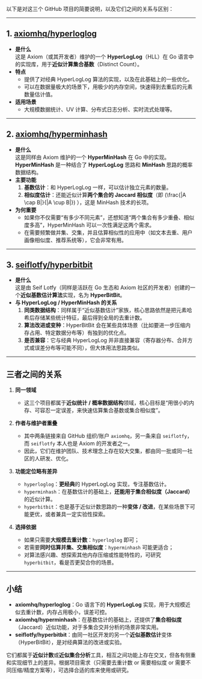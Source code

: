 以下是对这三个 GitHub 项目的简要说明，以及它们之间的关系与区别：

---

## 1. [axiomhq/hyperloglog](https://github.com/axiomhq/hyperloglog)

- **是什么**  
  这是 Axiom（或其开发者）维护的一个 **HyperLogLog**（HLL）在 Go 语言中的实现库，用于**近似计算集合基数**（Distinct Count）。
- **特点**
  - 提供了对经典 HyperLogLog 算法的实现，以及在此基础上的一些优化。
  - 可以在数据量极大的场景下，用极少的内存空间，快速得到去重后的元素数量估计值。
- **适用场景**
  - 大规模数据统计、UV 计算、分布式日志分析、实时流式处理等。

---

## 2. [axiomhq/hyperminhash](https://github.com/axiomhq/hyperminhash)

- **是什么**  
  这是同样由 Axiom 维护的一个 **HyperMinHash** 在 Go 中的实现。**HyperMinHash** 是一种结合了 **HyperLogLog** 思路和 **MinHash** 思路的概率数据结构。
- **主要功能**
  1. **基数估计**：和 HyperLogLog 一样，可以估计独立元素的数量。
  2. **相似度估计**：还能近似计算**两个集合的 Jaccard 相似度**（即 \(\frac{|A \cap B|}{|A \cup B|}\) ），这是 MinHash 技术的长项。
- **为何重要**
  - 如果你不仅需要“有多少不同元素”，还想知道“两个集合有多少重叠、相似度多高”，HyperMinHash 可以一次性满足这两个需求。
  - 在需要频繁做并集、交集，并且估算相似性的应用中（如文本去重、用户画像相似度、推荐系统等），它会非常有用。

---

## 3. [seiflotfy/hyperbitbit](https://github.com/seiflotfy/hyperbitbit)

- **是什么**  
  这是由 Seif Lotfy（同样是活跃在 Go 生态和 Axiom 社区的开发者）创建的一个**近似基数估计算法**实现，名为 **HyperBitBit**。
- **与 HyperLogLog / HyperMinHash 的关系**
  1. **同类数据结构**：同样属于“近似基数估计”家族，核心思路依然是把元素哈希后存储某些统计特征，最后得到全局的去重计数。
  2. **算法改进或变种**：HyperBitBit 会在某些具体场景（比如要进一步压缩内存占用、特定数据分布等）有独到的优化点。
  3. **是否兼容**：它与经典 HyperLogLog 并非直接兼容（寄存器分布、合并方式或误差分布等可能不同），但大体用法思路类似。

---

## 三者之间的关系

1. **同一领域**

   - 这三个项目都属于**近似统计 / 概率数据结构**领域，核心目标是“用很小的内存、可容忍一定误差，来快速估算集合基数或集合相似度”。

2. **作者与维护者重叠**

   - 其中两条链接来自 GitHub 组织/账户 `axiomhq`，另一条来自 `seiflotfy`，而 `seiflotfy` 本人也是 Axiom 的开发者之一。
   - 因此，它们在维护团队、技术理念上存在较大交集，都由同一批或同一社区的人研发、优化。

3. **功能定位略有差异**

   - `hyperloglog`：**更经典**的 HyperLogLog 实现，专注基数估计。
   - `hyperminhash`：在基数估计的基础上，**还能用于集合相似度（Jaccard）** 的近似计算。
   - `hyperbitbit`：也是基于近似计数思路的一种**变体 / 改进**，在某些场景下可能更优，或者兼具一定实验性探索。

4. **选择依据**
   - 如果只需要**大规模去重计数**：`hyperloglog` 即可；
   - 若需要**同时估算并集、交集相似度**：`hyperminhash` 可能更适合；
   - 对算法感兴趣、想探索其他内存压缩或性能特性的，可研究 `hyperbitbit`，看是否更契合你的场景。

---

## 小结

- **axiomhq/hyperloglog**：Go 语言下的 **HyperLogLog** 实现，用于大规模近似去重计数，内存占用极小，误差可控。
- **axiomhq/hyperminhash**：在基数估计的基础上，还提供了**集合相似度**（Jaccard）近似功能，对于多集合交并分析的场景非常实用。
- **seiflotfy/hyperbitbit**：由同一社区开发的另一个**近似基数估计**变体（HyperBitBit），是对经典算法的改进或实验。

它们都属于**近似计数**或**近似集合分析**工具，相互之间功能上存在交叉，但各有侧重和实现细节上的差异。根据项目需求（只需要去重计数 or 需要相似度 or 需要不同压缩/精度方案等），可选择合适的库来使用或研究。

